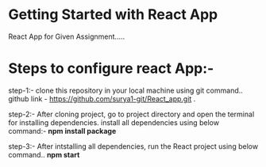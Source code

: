 # Getting Started with React App

React App for Given Assignment.....

# Steps to configure react App:-

step-1:- clone this repository in your local machine using git command..
         github link - https://github.com/surya1-git/React_app.git .

step-2:- After cloning project, go to project directory and open the terminal for installing dependencies.
       install all dependencies using below command:-
       **npm install package**
       
step-3:- After intstalling all dependencies, run the React project using below command..
        **npm start**
